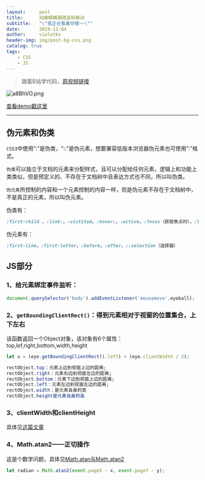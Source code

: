 ```yaml
---
layout:     post
title:      动画眼睛跟随鼠标移动
subtitle:   "\"我正在看着你哦~~\""
date:       2019-11-04
author:     violetks
header-img: img/post-bg-css.png
catalog: true
tags:
    - CSS
    - JS
---
```


> 跟着B站学代码，[原视频链接](https://b23.tv/av74764199)

![a8BhVO.png](https://s1.ax1x.com/2020/08/01/a8BhVO.png)
<!-- ![a8BhVO.png](/instructPic/a8BhVO.png) -->

[查看demo戳这里](/demo/eyes-move/index.html)

---

## 伪元素和伪类

`CSS3`中使用“:”是伪类，“::”是伪元素，想要兼容低版本浏览器伪元素也可使用“:”格式。

`伪类`可以独立于文档的元素来分配样式，且可以分配给任何元素，逻辑上和功能上类类似，但是预定义的、不存在于文档树中且表达方式也不同，所以叫伪类。

`伪元素`所控制的内容和一个元素控制的内容一样，但是伪元素不存在于文档树中，不是真正的元素，所以叫伪元素。

伪类有：
```css
:first-child ，:link:，:vistited，:hover:，:active，:focus（获取焦点时），:lang （定义语言规则）
```

伪元素有：
```css
:first-line，:first-letter，:before，:after，::selection（选择器）
```

## JS部分

### 1、给元素绑定事件监听：
```javascript
document.querySelector('body').addEventListener('mousemove',eyeball);
```

### 2、`getBoundingClientRect()`：得到元素相对于视窗的位置集合，上下左右

该函数返回一个Object对象，该对象有6个属性：top,lef,right,bottom,width,height

```javascript
let x = (eye.getBoundingClientRect().left) + (eye.clientWidth / 2);
```

```css
rectObject.top：元素上边到视窗上边的距离;
rectObject.right：元素右边到视窗左边的距离;
rectObject.bottom：元素下边到视窗上边的距离;
rectObject.left：元素左边到视窗左边的距离;
rectObject.width：是元素自身的宽
rectObject.height是元素自身的高
```

### 3、clientWidth和clientHeight

具体见[这篇文章](https://segmentfault.com/a/1190000019507352?utm_source=tag-newest)

### 4、Math.atan2——正切操作

这是个数学问题，具体见[Math.atan与Math.atan2](https://blog.csdn.net/pecke/article/details/41014069)
```javascript
let radian = Math.atan2(event.pageX - x, event.pageY - y);
```
